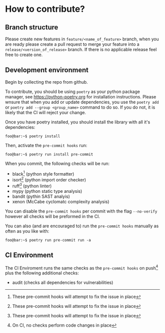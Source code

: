 # How to contribute?

## Branch structure

Please create new features in `feature/<name_of_feature>` branch, when you are ready please create a pull request to 
merge your feature into a `release/<version_of_release>` branch. If there is no applicable release feel free to create 
one.

## Development environment

Begin by collecting the repo from github.

To contribute, you should be using `poetry` as your python package manager, see https://python-poetry.org for
installation instructions. Please wnsure that when you add or update dependencies, you use the `poetry add` or 
`poetry add --group <group_name>` command to do so. If you do not, it is likely that the CI will reject your change.

Once you have poetry installed, you should install the library with all it's dependencies:

```shell
foo@bar:~$ poetry install 
```

Then, activate the `pre-commit hooks` run:

```shell
foo@bar:~$ poetry run install pre-commit
```

When you commit, the following checks will be run:

- black[^1] (python style formatter)
- isort[^1] (python import order checker)
- ruff[^1]  (python linter)
- mypy      (python static type analysis)
- bandit    (pythin SAST analyis)
- xenon     (McCabe cyclomatc complexity analysis)

You can disable the `pre-commit hooks` per commit with the flag `--no-verify` however all checks will be preformed in the CI.

You can also (and are encouraged to) run the `pre-commit hooks` manually as often as you like with:

```shell
foo@bar:~$ poetry run pre-commit run -a
```

## CI Environment

The CI Enviroment runs the same checks as the `pre-commit hooks` on push[^2] plus the following additional checks:

- audit  (checks all dependencies for vulnerabilities) 

[^1]: These pre-commit hooks will attempt to fix the issue in place
[^2]: On CI, no checks perform code changes in place
  
